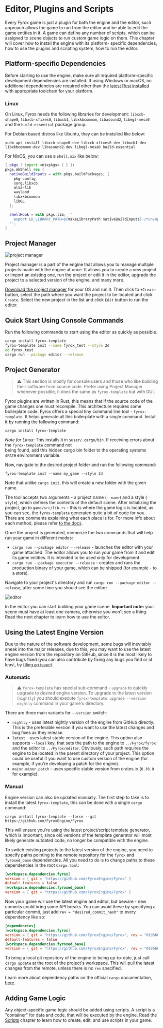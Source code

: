 # Editor, Plugins and Scripts

Every Fyrox game is just a plugin for both the engine and the editor, such approach allows the game to run from the 
editor and be able to edit the game entities in it. A game can define any number of scripts, which can be assigned 
to scene objects to run custom game logic on them. This chapter will cover how to install the engine with its platform-
specific dependencies, how to use the plugins and scripting system, how to run the editor.

## Platform-specific Dependencies

Before starting to use the engine, make sure all required platform-specific development dependencies are installed. If 
using Windows or macOS, no additional dependencies are required other than the [latest Rust installed](https://rustup.rs)
with appropriate toolchain for your platform.

### Linux

On Linux, Fyrox needs the following libraries for development: `libxcb-shape0`, `libxcb-xfixes0`, `libxcb1`, 
`libxkbcommon`, `libasound2`, `libegl-mesa0` and the `build-essential` package group.

For Debian based distros like Ubuntu, they can be installed like below:

```shell
sudo apt install libxcb-shape0-dev libxcb-xfixes0-dev libxcb1-dev libxkbcommon-dev libasound2-dev libegl-mesa0 build-essential
```

For NixOS, you can use a `shell.nix` like below:

```nix
{ pkgs ? import <nixpkgs> { } }:
pkgs.mkShell rec {
  nativeBuildInputs = with pkgs.buildPackages; [
    pkg-config
    xorg.libxcb
    alsa-lib
    wayland
    libxkbcommon
    libGL
  ];

  shellHook = with pkgs.lib; ''
    export LD_LIBRARY_PATH=${makeLibraryPath nativeBuildInputs}:/run/opengl-driver/lib:$LD_LIBRARY_PATH
  '';
}
```

## Project Manager

![project manager](https://fyrox.rs/assets/0.36/project_manager.png)

Project manager is a part of the engine that allows you to manage multiple projects made with the engine at once.
It allows you to create a new project or import an existing one, run the project or edit it in the editor, 
upgrade the project to a selected version of the engine, and many more. 

[Download the project manager](https://fyrox.rs/download.html) for your OS and run it. Then click to `+Create`
button, select the path where you want the project to be located and click `Create`. Select the new project
in the list and click `Edit` button to run the editor.

## Quick Start Using Console Commands

Run the following commands to start using the editor as quickly as possible.

```sh
cargo install fyrox-template
fyrox-template init --name fyrox_test --style 2d
cd fyrox_test
cargo run --package editor --release
```

## Project Generator

> ⚠️ This section is mostly for console users and those who like building their software from source code.
> Prefer using Project Manager whenever possible, it does the same as `fyrox-template` but with GUI.

Fyrox plugins are written in Rust, this means that if the source code of the game changes one must recompile. 
This architecture requires some boilerplate code. Fyrox offers a special tiny command line tool - `fyrox-template`. It 
helps generate all this boilerplate with a single command. Install it by running the following command:

```shell
cargo install fyrox-template
```

_Note for Linux:_ This installs it in `$user/.cargo/bin`. If receiving errors about the `fyrox-template` command not  
being found, add this hidden cargo bin folder to the operating systems `$PATH` environment variable.

Now, navigate to the desired project folder and run the following command:

```shell
fyrox-template init --name my_game --style 3d
```

Note that unlike `cargo init`, this will create a new folder with the given name.

The tool accepts two arguments - a project name (`--name`) and a style (`--style`), which defines the contents of the default
scene. After initializing the project, go to `game/src/lib.rs` - this is where the game logic is located, as you can 
see, the `fyrox-template` generated quite a bit of code for you. There are comments explaining what each place is for. For 
more info about each method, please refer [to the docs](https://docs.rs/fyrox/latest/fyrox/plugin/trait.Plugin.html).

Once the project is generated, memorize the two commands that will help run your game in different modes:

- `cargo run --package editor --release` - launches the editor with your game attached. The editor allows you to run your game
  from it and edit its game entities. It is intended to be used only for development.
- `cargo run --package executor --release` - creates and runs the production binary of your game, which can be shipped (for
  example - to a store).

Navigate to your project's directory and run `cargo run --package editor --release`, after some time you should see the 
editor:

![editor](editor.png)

In the editor you can start building your game scene. **Important note:** your scene must have at least one camera,
otherwise you won't see a thing. Read the next chapter to learn how to use the editor.

## Using the Latest Engine Version

Due to the nature of the software development, some bugs will inevitably sneak into the major releases, due to this, 
you may want to use the latest engine version from the repository on GitHub, since it is the most likely to have bugs fixed
(you can also contribute by fixing any bugs you find or at least, by [filing an issue](https://github.com/FyroxEngine/Fyrox/issues)).

### Automatic

> ⚠️ `fyrox-template` has special sub-command - `upgrade` to quickly upgrade to desired engine version. To upgrade to 
> the latest version (`nightly`) you should execute `fyrox-template upgrade --version nightly` command in your game's 
> directory.

There are three main variants for `--version` switch:

- `nightly` - uses latest nightly version of the engine from GitHub directly. This is the preferable version if you want
to use the latest changes and bug fixes as they release.
- `latest` - uses latest stable version of the engine. This option also supports `--local` key, that sets the path to
the engine to `../Fyrox/fyrox` and the editor to `../Fyrox/editor`. Obviously, such path requires the engine to be located
in the parent directory of your project. This option could be useful if you want to use custom version of the engine 
(for example, if you're developing a patch for the engine).
- `major.minor.patch` - uses specific stable version from crates.io (`0.30.0` for example).

### Manual

Engine version can also be updated manually. The first step to take is to install the latest `fyrox-template`, this can be done
with a single `cargo` command:

```shell
cargo install fyrox-template --force --git https://github.com/FyroxEngine/Fyrox
```

This will ensure you're using the latest project/script template generator, which is important, since old versions
of the template generator will most likely generate outdated code, no longer be compatible with the engine.

To switch existing projects to the latest version of the engine, you need to specify paths pointing to the remote repository 
for the `fyrox` and `fyroxed_base` dependencies. All you need to do is to change paths to these dependencies in the 
root `Cargo.toml`:

```toml
[workspace.dependencies.fyrox]
version = { git = "https://github.com/FyroxEngine/Fyrox" }
default-features = false
[workspace.dependencies.fyroxed_base]
version = { git = "https://github.com/FyroxEngine/Fyrox" }
```

Now your game will use the latest engine and editor, but beware - new commits could bring some API breaks. You can avoid 
these by specifying a particular commit, just add `rev = "desired_commit_hash"` to every dependency like so:

```toml
[dependencies]
[workspace.dependencies.fyrox]
version = { git = "https://github.com/FyroxEngine/Fyrox", rev = "0195666b30562c1961a9808be38b5e5715da43af" }
default-features = false
[workspace.dependencies.fyroxed_base]
version = { git = "https://github.com/FyroxEngine/Fyrox", rev = "0195666b30562c1961a9808be38b5e5715da43af" }
```

To bring a local git repository of the engine to being up-to-date, just call `cargo update` at the root of the project's
workspace. This will pull the latest changes from the remote, unless there is no `rev` specified.

Learn more about dependency paths on the official `cargo` documentation, [here](https://doc.rust-lang.org/cargo/reference/specifying-dependencies.html#specifying-dependencies-from-git-repositories).

## Adding Game Logic

Any object-specific game logic should be added using scripts. A script is a "container" for data and code, that will be
executed by the engine. Read the [Scripts](../scripting/script.md) chapter to learn how to create, edit, and use scripts in
your game.
